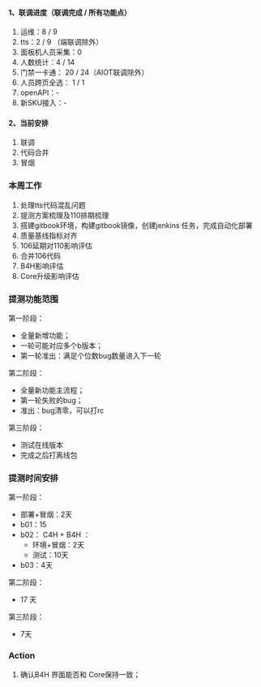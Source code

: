 #### 1、联调进度（联调完成 / 所有功能点）

1. 运维：8 / 9
2. tts：2 / 9 （端联调除外）
3. 面板机人员采集：0
4. 人数统计：4 / 14 
5. 门禁一卡通： 20 / 24（AIOT联调除外）
6. 人员跨页全选： 1 / 1
7. openAPI：- 
8. 新SKU接入：-



#### 2、当前安排

1. 联调
2. 代码合并
3. 冒烟



### 本周工作

1. 处理tts代码混乱问题
2. 提测方案梳理及110排期梳理
3. 搭建gitbook环境，构建gitbook镜像，创建jenkins 任务，完成自动化部署
4. 质量基线指标对齐
5. 106延期对110影响评估
6. 合并106代码
7. B4H影响评估
8. Core升级影响评估



### 提测功能范围

第一阶段：

- 全量新增功能；
- 一轮可能对应多个b版本；
- 第一轮准出：满足个位数bug数量进入下一轮

第二阶段：

- 全量新功能主流程；
- 第一轮失败的bug；
- 准出：bug清零，可以打rc

第三阶段：

- 测试在线版本
- 完成之后打离线包



### 提测时间安排

第一阶段：

- 部署+冒烟：2天
- b01：15
- b02： C4H + B4H  ：
  - 环境+冒烟：2天
  - 测试：10天
- b03：4天

第二阶段：

- 17 天

第三阶段：

- 7天



### Action

1. 确认B4H 界面能否和 Core保持一致；

